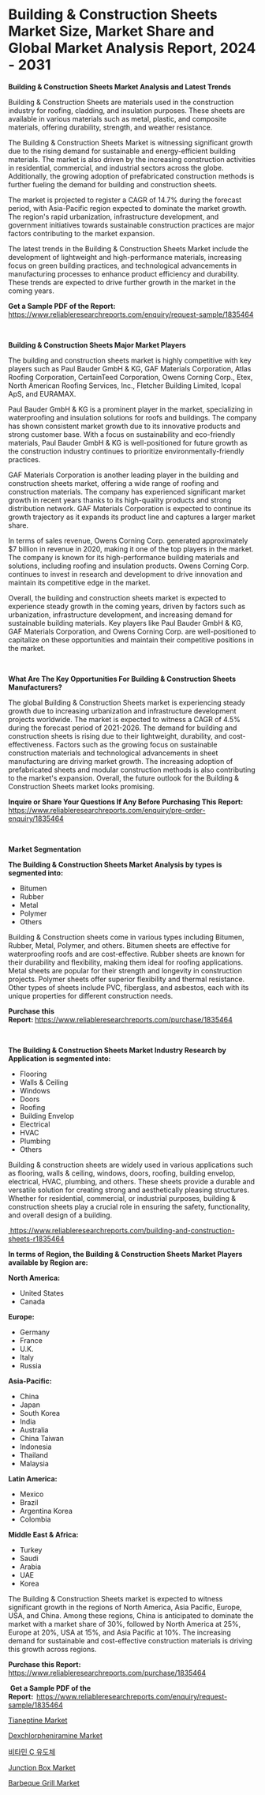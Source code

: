 <p><h1>Building & Construction Sheets Market Size, Market Share and Global Market Analysis Report, 2024 - 2031</h1></p><p><strong>Building & Construction Sheets Market Analysis and Latest Trends</strong></p>
<p><p>Building & Construction Sheets are materials used in the construction industry for roofing, cladding, and insulation purposes. These sheets are available in various materials such as metal, plastic, and composite materials, offering durability, strength, and weather resistance.</p><p>The Building & Construction Sheets Market is witnessing significant growth due to the rising demand for sustainable and energy-efficient building materials. The market is also driven by the increasing construction activities in residential, commercial, and industrial sectors across the globe. Additionally, the growing adoption of prefabricated construction methods is further fueling the demand for building and construction sheets.</p><p>The market is projected to register a CAGR of 14.7% during the forecast period, with Asia-Pacific region expected to dominate the market growth. The region's rapid urbanization, infrastructure development, and government initiatives towards sustainable construction practices are major factors contributing to the market expansion.</p><p>The latest trends in the Building & Construction Sheets Market include the development of lightweight and high-performance materials, increasing focus on green building practices, and technological advancements in manufacturing processes to enhance product efficiency and durability. These trends are expected to drive further growth in the market in the coming years.</p></p>
<p><strong>Get a Sample PDF of the Report:&nbsp;</strong> <a href="https://www.reliableresearchreports.com/enquiry/request-sample/1835464">https://www.reliableresearchreports.com/enquiry/request-sample/1835464</a></p>
<p>&nbsp;</p>
<p><strong>Building & Construction Sheets Major Market Players</strong></p>
<p><p>The building and construction sheets market is highly competitive with key players such as Paul Bauder GmbH & KG, GAF Materials Corporation, Atlas Roofing Corporation, CertainTeed Corporation, Owens Corning Corp., Etex, North American Roofing Services, Inc., Fletcher Building Limited, Icopal ApS, and EURAMAX. </p><p>Paul Bauder GmbH & KG is a prominent player in the market, specializing in waterproofing and insulation solutions for roofs and buildings. The company has shown consistent market growth due to its innovative products and strong customer base. With a focus on sustainability and eco-friendly materials, Paul Bauder GmbH & KG is well-positioned for future growth as the construction industry continues to prioritize environmentally-friendly practices.</p><p>GAF Materials Corporation is another leading player in the building and construction sheets market, offering a wide range of roofing and construction materials. The company has experienced significant market growth in recent years thanks to its high-quality products and strong distribution network. GAF Materials Corporation is expected to continue its growth trajectory as it expands its product line and captures a larger market share.</p><p>In terms of sales revenue, Owens Corning Corp. generated approximately $7 billion in revenue in 2020, making it one of the top players in the market. The company is known for its high-performance building materials and solutions, including roofing and insulation products. Owens Corning Corp. continues to invest in research and development to drive innovation and maintain its competitive edge in the market. </p><p>Overall, the building and construction sheets market is expected to experience steady growth in the coming years, driven by factors such as urbanization, infrastructure development, and increasing demand for sustainable building materials. Key players like Paul Bauder GmbH & KG, GAF Materials Corporation, and Owens Corning Corp. are well-positioned to capitalize on these opportunities and maintain their competitive positions in the market.</p></p>
<p>&nbsp;</p>
<p><strong>What Are The Key Opportunities For Building & Construction Sheets Manufacturers?</strong></p>
<p><p>The global Building & Construction Sheets market is experiencing steady growth due to increasing urbanization and infrastructure development projects worldwide. The market is expected to witness a CAGR of 4.5% during the forecast period of 2021-2026. The demand for building and construction sheets is rising due to their lightweight, durability, and cost-effectiveness. Factors such as the growing focus on sustainable construction materials and technological advancements in sheet manufacturing are driving market growth. The increasing adoption of prefabricated sheets and modular construction methods is also contributing to the market's expansion. Overall, the future outlook for the Building & Construction Sheets market looks promising.</p></p>
<p><strong>Inquire or Share Your Questions If Any Before Purchasing This Report:</strong> <a href="https://www.reliableresearchreports.com/enquiry/pre-order-enquiry/1835464">https://www.reliableresearchreports.com/enquiry/pre-order-enquiry/1835464</a></p>
<p>&nbsp;</p>
<p><strong>Market Segmentation</strong></p>
<p><strong>The Building & Construction Sheets Market Analysis by types is segmented into:</strong></p>
<p><ul><li>Bitumen</li><li>Rubber</li><li>Metal</li><li>Polymer</li><li>Others</li></ul></p>
<p><p>Building & Construction sheets come in various types including Bitumen, Rubber, Metal, Polymer, and others. Bitumen sheets are effective for waterproofing roofs and are cost-effective. Rubber sheets are known for their durability and flexibility, making them ideal for roofing applications. Metal sheets are popular for their strength and longevity in construction projects. Polymer sheets offer superior flexibility and thermal resistance. Other types of sheets include PVC, fiberglass, and asbestos, each with its unique properties for different construction needs.</p></p>
<p><strong>Purchase this Report:&nbsp;</strong><a href="https://www.reliableresearchreports.com/purchase/1835464">https://www.reliableresearchreports.com/purchase/1835464</a></p>
<p>&nbsp;</p>
<p><strong>The Building & Construction Sheets Market Industry Research by Application is segmented into:</strong></p>
<p><ul><li>Flooring</li><li>Walls & Ceiling</li><li>Windows</li><li>Doors</li><li>Roofing</li><li>Building Envelop</li><li>Electrical</li><li>HVAC</li><li>Plumbing</li><li>Others</li></ul></p>
<p><p>Building & construction sheets are widely used in various applications such as flooring, walls & ceiling, windows, doors, roofing, building envelop, electrical, HVAC, plumbing, and others. These sheets provide a durable and versatile solution for creating strong and aesthetically pleasing structures. Whether for residential, commercial, or industrial purposes, building & construction sheets play a crucial role in ensuring the safety, functionality, and overall design of a building.</p></p>
<p><a href="https://www.reliableresearchreports.com/building-and-construction-sheets-r1835464">&nbsp;https://www.reliableresearchreports.com/building-and-construction-sheets-r1835464</a></p>
<p><strong>In terms of Region, the Building & Construction Sheets Market Players available by Region are:</strong></p>
<p>
    <p> <strong> North America: </strong>
        <ul>
            <li>United States</li>
            <li>Canada</li>
        </ul>
        </p> 
    <p> <strong> Europe: </strong>
        <ul>
            <li>Germany</li>
            <li>France</li>
            <li>U.K.</li>
            <li>Italy</li>
            <li>Russia</li>
        </ul>
        </p> 
    <p> <strong> Asia-Pacific: </strong>
        <ul>
            <li>China</li>
            <li>Japan</li>
            <li>South Korea</li>
            <li>India</li>
            <li>Australia</li>
            <li>China Taiwan</li>
            <li>Indonesia</li>
            <li>Thailand</li>
            <li>Malaysia</li>
        </ul>
        </p> 
    <p> <strong> Latin America: </strong>
        <ul>
            <li>Mexico</li>
            <li>Brazil</li>
            <li>Argentina Korea</li>
            <li>Colombia</li>
        </ul>
        </p> 
    <p> <strong> Middle East & Africa: </strong>
        <ul>
            <li>Turkey</li>
            <li>Saudi</li>
            <li>Arabia</li>
            <li>UAE</li>
            <li>Korea</li>
        </ul>
    </p>
    </p>
<p><p>The Building & Construction Sheets market is expected to witness significant growth in the regions of North America, Asia Pacific, Europe, USA, and China. Among these regions, China is anticipated to dominate the market with a market share of 30%, followed by North America at 25%, Europe at 20%, USA at 15%, and Asia Pacific at 10%. The increasing demand for sustainable and cost-effective construction materials is driving this growth across regions.</p></p>
<p><strong>Purchase this Report: </strong><a href="https://www.reliableresearchreports.com/purchase/1835464">https://www.reliableresearchreports.com/purchase/1835464</a></p>
<p>&nbsp;<strong>Get a Sample PDF of the Report:&nbsp;&nbsp;</strong><a href="https://www.reliableresearchreports.com/enquiry/request-sample/1835464">https://www.reliableresearchreports.com/enquiry/request-sample/1835464</a></p>
<p><strong></strong></p>
<p><p><a href="https://github.com/AKSHATREPORTPRIME/Market-Research-Report-List-5/blob/main/tianeptine-market.md">Tianeptine Market</a></p><p><a href="https://github.com/indrystar/Market-Research-Report-List-4/blob/main/dexchlorpheniramine-market.md">Dexchlorpheniramine Market</a></p><p><a href="https://medium.com/@thib_harou/%EB%B9%84%ED%83%80%EB%AF%BC-c-%EC%9C%A0%EB%8F%84%EC%B2%B4-%EC%8B%9C%EC%9E%A5-%EC%84%B1%EA%B3%B5%EC%A0%81%EC%9D%B8-%EB%B9%84%EC%A6%88%EB%8B%88%EC%8A%A4-%EC%A0%84%EB%9E%B5%EC%9D%98-%EC%97%B4%EC%87%A0-2031%EB%85%84%EA%B9%8C%EC%A7%80-%EC%98%88%EC%B8%A1-9e35ce648ecf">비타민 C 유도체</a></p><p><a href="https://www.linkedin.com/pulse/junction-box-market-investigation-amp-industry-evolution-7qt2e">Junction Box Market</a></p><p><a href="https://www.linkedin.com/pulse/global-barbeque-grill-market-focus-product-type-gascharcoalelectric-t13hf">Barbeque Grill Market</a></p></p>